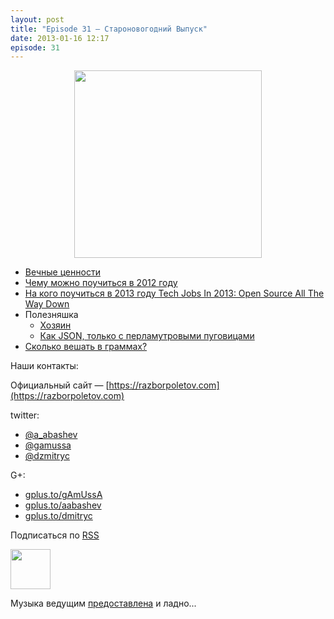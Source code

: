 ```yaml
---
layout: post
title: "Episode 31 — Староновогодний Выпуск"
date: 2013-01-16 12:17
episode: 31
---
```


<div class="separator" style="clear: both; text-align: center;">
<a href="http://1.bp.blogspot.com/-MwZqegR9tCs/UPcBGmc9m4I/AAAAAAAAJRk/EfQ7bTEoRfk/s1600/razbor_31.png" imageanchor="1" style="margin-left: 1em; margin-right: 1em;"><img border="0" height="300" src="http://1.bp.blogspot.com/-MwZqegR9tCs/UPcBGmc9m4I/AAAAAAAAJRk/EfQ7bTEoRfk/s400/razbor_31.png" width="300" /></a></div>

- [Вечные ценности](http://simpleprogrammer.com/2012/12/09/the-4-most-important-skills-for-a-software-developer/)
- [Чему можно поучиться в 2012 году](http://venturebeat.com/2012/12/23/developer-stories-of-2012/) 
- [На кого поучиться в 2013 году Tech Jobs In 2013: Open Source All The Way Down
](http://readwrite.com/2012/12/31/tech-jobs-in-2013-open-source-open-data)
- Полезняшка
    - [Хозяин](http://lviggiano.github.com/owner/) 
    - [Как JSON, только с перламутровыми пуговицами](http://msgpack.org) 
- [Сколько вешать в граммах?](http://gizmodo.com/5972438/its-time-for-the-us-to-go-metric) 

Наши контакты:

Официальный сайт — [https://razborpoletov.com](https://razborpoletov.com)

twitter: 

 * [@a_abashev](https://twitter.com/#!/a_abashev) 
 * [@gamussa](https://twitter.com/#!/gamussa)
 * [@dzmitryc](https://twitter.com/#!/dzmitryc)

G+:

 * [gplus.to/gAmUssA](http://gplus.to/gAmUssA) 
 * [gplus.to/aabashev](http://gplus.to/aabashev) 
 * [gplus.to/dmitryc](http://gplus.to/dmitryc)

<!-- player goes here-->

<audio preload="none">
  <source src="http://traffic.libsyn.com/razborpoletov/razbor_31.mp3" type="audio/mp3" />
  Your browser does not support the audio tag.
</audio>

Подписаться по [RSS](http://feeds.feedburner.com/razbor-podcast)

<!-- episode file link goes here-->
<a href="http://traffic.libsyn.com/razborpoletov/razbor_31.mp3" imageanchor="1" style="clear: left; margin-bottom: 1em; margin-left: auto; margin-right: 2em;"><img border="0" height="64" src="https://razborpoletov.com/images/mp3.png" width="64" /></a>

Музыка ведущим [предоставлена](http://www.audiobank.fm/single-music/27/111/More-And-Less/) и ладно...
